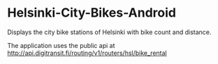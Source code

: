 # Helsinki-City-Bikes-Android

Displays the city bike stations of Helsinki with bike count and distance.

The application uses the public api at http://api.digitransit.fi/routing/v1/routers/hsl/bike_rental


